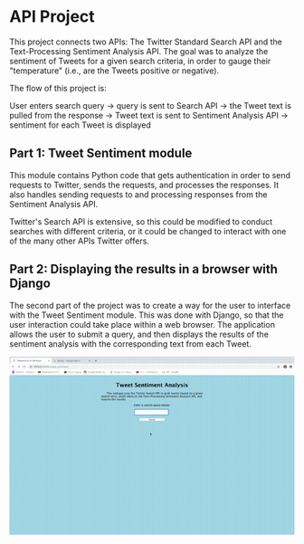 # API Project

This project connects two APIs: The Twitter Standard Search API and the Text-Processing Sentiment Analysis API.
The goal was to analyze the sentiment of Tweets for a given search criteria, in order to gauge their "temperature" (i.e., are the Tweets positive or negative).

The flow of this project is:

User enters search query -> query is sent to Search API -> the Tweet text is pulled from the response -> Tweet text is sent to Sentiment Analysis API -> sentiment for each Tweet is displayed

## Part 1: Tweet Sentiment module

This module contains Python code that gets authentication in order to send requests to Twitter, sends the requests, and processes the responses. It also handles sending requests to and processing responses from the Sentiment Analysis API.

Twitter's Search API is extensive, so this could be modified to conduct searches with different criteria, or it could be changed to interact with one of the many other APIs Twitter offers.

## Part 2: Displaying the results in a browser with Django

The second part of the project was to create a way for the user to interface with the Tweet Sentiment module. This was done with Django, so that the user interaction could take place within a web browser.  The application allows the user to submit a query, and then displays the results of the sentiment analysis with the corresponding text from each Tweet.

![app_walkthrough](images/walk_through.gif)
